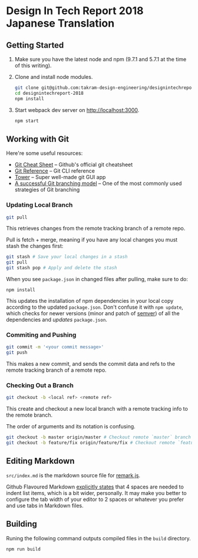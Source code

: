 Design In Tech Report 2018 Japanese Translation
===============================================

## Getting Started

1. Make sure you have the latest node and npm (9.7.1 and 5.7.1 at the time of this writing).

1. Clone and install node modules.

    ```sh
    git clone git@github.com:takram-design-engineering/designintechreport-2018.git
    cd designintechreport-2018
    npm install
    ```

1. Start webpack dev server on [http://localhost:3000](http://localhost:3000).

    ```sh
    npm start
    ```

## Working with Git

Here're some useful resources:

- [Git Cheat Sheet](https://services.github.com/on-demand/downloads/github-git-cheat-sheet.pdf) – Github's official git cheatsheet
- [Git Reference](https://git-scm.com/docs) – Git CLI reference
- [Tower](https://www.git-tower.com/mac/) – Super well-made git GUI app
- [A successful Git branching model](http://nvie.com/posts/a-successful-git-branching-model/) – One of the most commonly used strategies of Git branching

### Updating Local Branch

```sh
git pull
```

This retrieves changes from the remote tracking branch of a remote repo.

Pull is fetch + merge, meaning if you have any local changes you must stash the changes first:

```sh
git stash # Save your local changes in a stash
git pull
git stash pop # Apply and delete the stash
```

When you see `package.json` in changed files after pulling, make sure to do:

```
npm install
```

This updates the installation of npm dependencies in your local copy according to the updated `package.json`. Don't confuse it with `npm update`, which checks for newer versions (minor and patch of [semver](https://semver.org)) of all the dependencies and *updates* `package.json`.

### Commiting and Pushing

```sh
git commit -m '<your commit message>'
git push
```

This makes a new commit, and sends the commit data and refs to the remote tracking branch of a remote repo.

### Checking Out a Branch

```sh
git checkout -b <local ref> <remote ref>
```

This create and checkout a new local branch with a remote tracking info to the remote branch. 

The order of arguments and its notation is confusing.

```sh
git checkout -b master origin/master # Checkout remote `master` branch
git checkout -b feature/fix origin/feature/fix # Checkout remote `feature/fix` branch
```

## Editing Markdown

`src/index.md` is the markdown source file for [remark.js](https://github.com/gnab/remark).

Github Flavoured Markdown [explicitly states](https://github.github.com/gfm/#list-items) that 4 spaces are needed to indent list items, which is a bit wider, personally. It may make you better to configure the tab width of your editor to 2 spaces or whatever you prefer and use tabs in Markdown files.

## Building

Runing the following command outputs compiled files in the `build` directory.

```sh
npm run build
```
